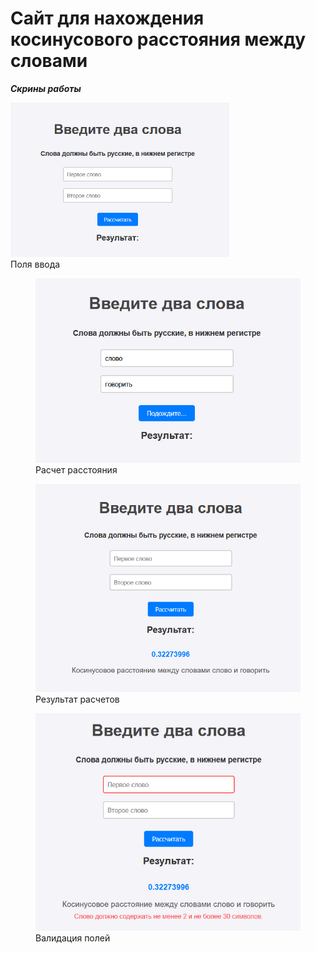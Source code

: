 # Сайт для нахождения косинусового расстояния между словами

***Скрины работы***


<img src="/img/1.png" alt="Поля ввода" width="350">
<figcaption>Поля ввода</figcaption>

<figure>
  <img src="/img/2.png" alt="Расчет расстояния" width="500">
  <figcaption>Расчет расстояния</figcaption>
</figure>
<figure>
  <img src="/img/3.png" alt="Результат расчетов" width="500">
  <figcaption>Результат расчетов</figcaption>
</figure>
<figure>
  <img src="/img/4.png" alt="Валидация полей" width="500">
  <figcaption>Валидация полей</figcaption>
</figure>







